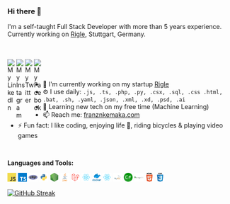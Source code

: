 ### Hi there 👋

I'm a self-taught Full Stack Developer with more than 5 years experience. Currently working on [Rigle](https://github.com/rigledev), Stuttgart, Germany.

<br/>
<br/>
<a href="https://www.linkedin.com/in/franznkemaka/">
  <img align="left" alt="My LinkedIn" width="20px" src="https://cdn.jsdelivr.net/npm/simple-icons@v3/icons/linkedin.svg" />
</a>
<a href="https://www.instagram.com/franznkemaka/">
  <img align="left" alt="My Instagram" width="20px" src="https://cdn.jsdelivr.net/npm/simple-icons@v3/icons/instagram.svg" />
</a>
<a href="https://twitter.com/fnkemaka">
  <img align="left" alt="My Twitter" width="20px" src="https://cdn.jsdelivr.net/npm/simple-icons@v3/icons/twitter.svg" />
</a>
<a href="https://facebook.com/franznkemaka">
  <img align="left" alt="My Facebook" width="20px" src="https://cdn.jsdelivr.net/npm/simple-icons@v3/icons/facebook.svg" />
</a>
<br/>
<br/>

-   🔭 I'm currently working on my startup [Rigle](https://rigle.co)
-   ⚙️ I use daily: `.js, .ts, .php, .py, .csx, .sql, .css .html, .bat, .sh, .yaml, .json, .xml, .xd, .psd, .ai`
-   🌱 Learning new tech on my free time (Machine Learning)
-   📫 Reach me: [franznkemaka.com](https://franznkemaka.com)
-   ⚡ Fun fact: I like coding, enjoying life 🎈, riding bicycles & playing video games

<br/>

**Languages and Tools:**

<code><img height="20" src="https://raw.githubusercontent.com/github/explore/80688e429a7d4ef2fca1e82350fe8e3517d3494d/topics/javascript/javascript.png"></code>
<code><img height="20" src="https://raw.githubusercontent.com/github/explore/80688e429a7d4ef2fca1e82350fe8e3517d3494d/topics/typescript/typescript.png"></code>
<code><img height="20" src="https://raw.githubusercontent.com/github/explore/80688e429a7d4ef2fca1e82350fe8e3517d3494d/topics/php/php.png"></code>
<code><img height="20" src="https://raw.githubusercontent.com/github/explore/80688e429a7d4ef2fca1e82350fe8e3517d3494d/topics/python/python.png"></code>
<code><img height="20" src="https://raw.githubusercontent.com/github/explore/80688e429a7d4ef2fca1e82350fe8e3517d3494d/topics/nodejs/nodejs.png"></code>
<code><img height="20" src="https://raw.githubusercontent.com/github/explore/80688e429a7d4ef2fca1e82350fe8e3517d3494d/topics/java/java.png"></code>
<code><img height="20" src="https://raw.githubusercontent.com/github/explore/80688e429a7d4ef2fca1e82350fe8e3517d3494d/topics/laravel/laravel.png"></code>
<code><img height="20" src="https://raw.githubusercontent.com/github/explore/80688e429a7d4ef2fca1e82350fe8e3517d3494d/topics/react/react.png"></code>
<code><img height="20" src="https://raw.githubusercontent.com/github/explore/80688e429a7d4ef2fca1e82350fe8e3517d3494d/topics/docker/docker.png"></code>
<code><img height="20" src="https://raw.githubusercontent.com/github/explore/80688e429a7d4ef2fca1e82350fe8e3517d3494d/topics/react-native/react-native.png"></code>
<code><img height="20" src="https://raw.githubusercontent.com/github/explore/80688e429a7d4ef2fca1e82350fe8e3517d3494d/topics/mysql/mysql.png"></code>
<code><img height="20" src="https://raw.githubusercontent.com/github/explore/80688e429a7d4ef2fca1e82350fe8e3517d3494d/topics/csharp/csharp.png"></code>
<code><img height="20" src="https://raw.githubusercontent.com/github/explore/80688e429a7d4ef2fca1e82350fe8e3517d3494d/topics/mongodb/mongodb.png"></code>
<code><img height="20" src="https://raw.githubusercontent.com/github/explore/80688e429a7d4ef2fca1e82350fe8e3517d3494d/topics/html/html.png"></code>
<code><img height="20" src="https://raw.githubusercontent.com/github/explore/80688e429a7d4ef2fca1e82350fe8e3517d3494d/topics/css/css.png"></code>

[![GitHub Streak](https://github-readme-streak-stats.herokuapp.com/?user=franznkemaka)](https://git.io/streak-stats)
